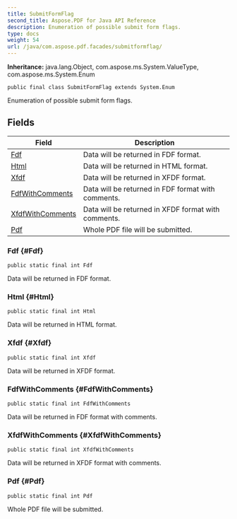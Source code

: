 ```yaml
---
title: SubmitFormFlag
second_title: Aspose.PDF for Java API Reference
description: Enumeration of possible submit form flags.
type: docs
weight: 54
url: /java/com.aspose.pdf.facades/submitformflag/
---
```

**Inheritance:**
java.lang.Object, com.aspose.ms.System.ValueType, com.aspose.ms.System.Enum
```
public final class SubmitFormFlag extends System.Enum
```

Enumeration of possible submit form flags.
## Fields

| Field | Description |
| --- | --- |
| [Fdf](#Fdf) | Data will be returned in FDF format. |
| [Html](#Html) | Data will be returned in HTML format. |
| [Xfdf](#Xfdf) | Data will be returned in XFDF format. |
| [FdfWithComments](#FdfWithComments) | Data will be returned in FDF format with comments. |
| [XfdfWithComments](#XfdfWithComments) | Data will be returned in XFDF format with comments. |
| [Pdf](#Pdf) | Whole PDF file will be submitted. |
### Fdf {#Fdf}
```
public static final int Fdf
```


Data will be returned in FDF format.

### Html {#Html}
```
public static final int Html
```


Data will be returned in HTML format.

### Xfdf {#Xfdf}
```
public static final int Xfdf
```


Data will be returned in XFDF format.

### FdfWithComments {#FdfWithComments}
```
public static final int FdfWithComments
```


Data will be returned in FDF format with comments.

### XfdfWithComments {#XfdfWithComments}
```
public static final int XfdfWithComments
```


Data will be returned in XFDF format with comments.

### Pdf {#Pdf}
```
public static final int Pdf
```


Whole PDF file will be submitted.

